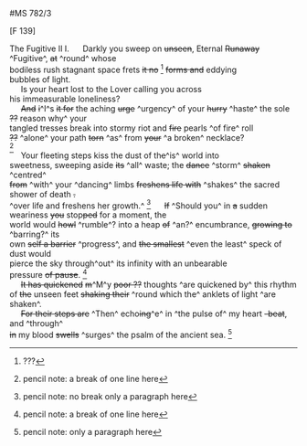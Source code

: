 #MS 782/3

[F 139]

The Fugitive II
I.
&nbsp;&nbsp;&nbsp;&nbsp;&nbsp;Darkly you sweep on ~~unseen~~, Eternal ~~Runaway~~ ^Fugitive^, ~~at~~ ^round^ whose \
bodiless rush stagnant space frets ~~it no~~ [^1] ~~forms and~~ eddying \
bubbles of light. \
&nbsp;&nbsp;&nbsp;&nbsp;&nbsp;Is your heart lost to the Lover calling you across \
his immeasurable loneliness? \
&nbsp;&nbsp;&nbsp;&nbsp;&nbsp;~~And~~ ~~i~~^I^s ~~it for~~ the aching ~~urge~~ ^urgency^ of your ~~hurry~~ ^haste^ the sole ~~??~~ reason why^ your \
tangled tresses break into stormy riot and ~~fire~~ pearls ^of fire^ roll \
~~??~~ ^alone^ your path ~~torn~~ ^as^ from ~~your~~ ^a broken^ necklace? \
[^2] \
&nbsp;&nbsp;&nbsp;&nbsp;&nbsp;Your fleeting steps kiss the dust of th~~e~~^is^ world into \
sweetness, sweeping aside ~~its~~ ^all^ waste; the ~~dance~~ ^storm^ ~~shaken~~ ^centred^ \
~~from~~ ^with^ your ^dancing^ limbs ~~freshens life with~~ ^shakes^ the sacred shower of death ~~.~~ \
^over life and freshens her growth.^ 
[^3]
&nbsp;&nbsp;&nbsp;&nbsp;&nbsp;~~If~~ ^Should you^ in ~~a~~ sudden weariness ~~you~~ stop~~ped~~ for a moment, the \
world would ~~howl~~ ^rumble^? into a heap ~~of~~ ^an?^ encumbrance, ~~growing to~~ ^barring?^ its \
own ~~self a barrier~~ ^progress^, and ~~the smallest~~ ^even the least^ speck of dust would \
pierce the sky through^out^ its infinity with an unbearable \
pressure ~~of pause~~.
[^4] \
&nbsp;&nbsp;&nbsp;&nbsp;&nbsp;~~It has quickened~~ ~~m~~^M^y ~~poor ??~~ thoughts ^are quickened by^
this rhythm \
of ~~the~~ unseen feet ~~shaking their~~ ^round which the^ anklets of light ^are shaken^. \
&nbsp;&nbsp;&nbsp;&nbsp;&nbsp;~~For their steps are~~ ^Then^ echo~~ing~~^e^ in ^the pulse of^ my heart ~~-beat~~, and ^through^ \
~~in~~ my blood ~~swells~~ ^surges^ the psalm of the ancient sea. 
[^5]
[^1]: ??? 
[^2]: pencil note: a break of one line here 
[^3]: pencil note: no break only a paragraph here 
[^4]: pencil note: a break of one line here 
[^5]: pencil note: only a paragraph here
